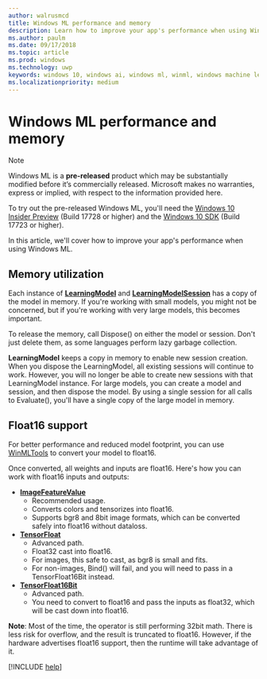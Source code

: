 ```yaml
---
author: walrusmcd
title: Windows ML performance and memory
description: Learn how to improve your app's performance when using Windows ML.
ms.author: paulm
ms.date: 09/17/2018
ms.topic: article
ms.prod: windows
ms.technology: uwp
keywords: windows 10, windows ai, windows ml, winml, windows machine learning
ms.localizationpriority: medium
---
```


# Windows ML performance and memory

> [!NOTE]
> Windows ML is a **pre-released** product which may be substantially modified before it’s commercially released. Microsoft makes no warranties, express or implied, with respect to the information provided here.
>
> To try out the pre-released Windows ML, you'll need the [Windows 10 Insider Preview](https://www.microsoft.com/en-us/software-download/windowsinsiderpreviewiso) (Build 17728 or higher) and the [Windows 10 SDK](https://www.microsoft.com/en-us/software-download/windowsinsiderpreviewSDK) (Build 17723 or higher).

In this article, we'll cover how to improve your app's performance when using Windows ML.

## Memory utilization

Each instance of [**LearningModel**](https://docs.microsoft.com/uwp/api/windows.ai.machinelearning.learningmodel) and [**LearningModelSession**](https://docs.microsoft.com/uwp/api/windows.ai.machinelearning.learningmodelsession) has a copy of the model in memory. If you're working with small models, you might not be concerned, but if you're working with very large models, this becomes important.

To release the memory, call Dispose() on either the model or session. Don't just delete them, as some languages perform lazy garbage collection.

**LearningModel** keeps a copy in memory to enable new session creation. When you dispose the LearningModel, all existing sessions will continue to work.  However, you will no longer be able to create new sessions with that LearningModel instance. For large models, you can create a model and session, and then dispose the model. By using a single session for all calls to Evaluate(), you'll have a single copy of the large model in memory.

<TODO Asynchronous calling patterns>

## Float16 support

For better performance and reduced model footprint, you can use [WinMLTools](convert-model-winmltools.md#convert-to-floating-point-16) to convert your model to float16.

Once converted, all weights and inputs are float16. Here's how you can work with float16 inputs and outputs:

* [**ImageFeatureValue**](https://docs.microsoft.com/uwp/api/windows.ai.machinelearning.imagefeaturevalue)
	* Recommended usage.
	* Converts colors and tensorizes into float16.
	* Supports bgr8 and 8bit image formats, which can be converted safely into float16 without dataloss.  
* [**TensorFloat**](https://docs.microsoft.com/uwp/api/windows.ai.machinelearning.tensorfloat)
	* Advanced path.
	* Float32 cast into float16.
	* For images, this safe to cast, as bgr8 is small and fits.
	* For non-images, Bind() will fail, and you will need to pass in a TensorFloat16Bit instead.
* [**TensorFloat16Bit**](https://docs.microsoft.com/uwp/api/windows.ai.machinelearning.tensorfloat16bit)
	* Advanced path.
	* You need to convert to float16 and pass the inputs as float32, which will be cast down into float16.

**Note**: Most of the time, the operator is still performing 32bit math. There is less risk for overflow, and the result is truncated to float16. However, if the hardware advertises float16 support, then the runtime will take advantage of it.

[!INCLUDE [help](includes/get-help.md)]
